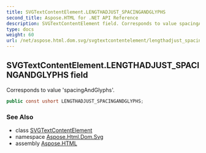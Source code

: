 ```yaml
---
title: SVGTextContentElement.LENGTHADJUST_SPACINGANDGLYPHS
second_title: Aspose.HTML for .NET API Reference
description: SVGTextContentElement field. Corresponds to value spacingAndGlyphs
type: docs
weight: 60
url: /net/aspose.html.dom.svg/svgtextcontentelement/lengthadjust_spacingandglyphs/
---
```

## SVGTextContentElement.LENGTHADJUST_SPACINGANDGLYPHS field

Corresponds to value 'spacingAndGlyphs'.

```csharp
public const ushort LENGTHADJUST_SPACINGANDGLYPHS;
```

### See Also

* class [SVGTextContentElement](../)
* namespace [Aspose.Html.Dom.Svg](../../svgtextcontentelement/)
* assembly [Aspose.HTML](../../../)
